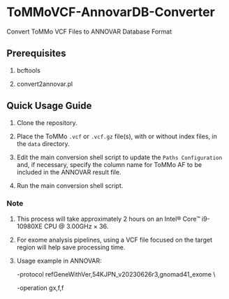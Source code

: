 # ToMMoVCF-AnnovarDB-Converter
Convert ToMMo VCF Files to ANNOVAR Database Format

## Prerequisites
1. bcftools

2. convert2annovar.pl

## Quick Usage Guide
1. Clone the repository.

2. Place the ToMMo `.vcf` or `.vcf.gz` file(s), with or without index files, in the `data` directory.
 
3. Edit the main conversion shell script to update the `Paths Configuration` and, if necessary, specify the column name for ToMMo AF to be included in the ANNOVAR result file.

4. Run the main conversion shell script.


### Note
1. This process will take approximately 2 hours on an Intel® Core™ i9-10980XE CPU @ 3.00GHz × 36.

2. For exome analysis pipelines, using a VCF file focused on the target region will help save processing time.

3. Usage example in ANNOVAR:

   -protocol refGeneWithVer,54KJPN_v20230626r3,gnomad41_exome \

   -operation gx,f,f


